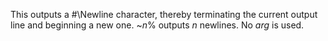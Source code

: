  



This outputs a #\Newline character, thereby terminating the current output line and beginning a new one. &#126;*n*% outputs *n* newlines. No *arg* is used. 



